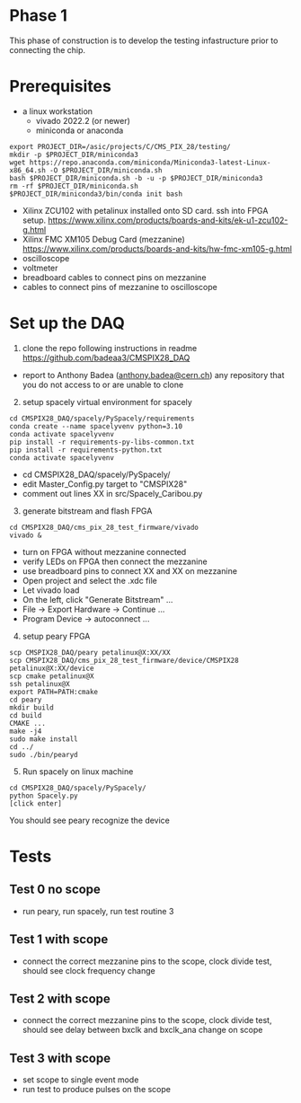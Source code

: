 # Phase 1

This phase of construction is to develop the testing infastructure prior to connecting the chip.

# Prerequisites
- a linux workstation
  - vivado 2022.2 (or newer)
  - miniconda or anaconda
```
export PROJECT_DIR=/asic/projects/C/CMS_PIX_28/testing/
mkdir -p $PROJECT_DIR/miniconda3
wget https://repo.anaconda.com/miniconda/Miniconda3-latest-Linux-x86_64.sh -O $PROJECT_DIR/miniconda.sh
bash $PROJECT_DIR/miniconda.sh -b -u -p $PROJECT_DIR/miniconda3
rm -rf $PROJECT_DIR/miniconda.sh
$PROJECT_DIR/miniconda3/bin/conda init bash
```
- Xilinx ZCU102 with petalinux installed onto SD card. ssh into FPGA setup. https://www.xilinx.com/products/boards-and-kits/ek-u1-zcu102-g.html
- Xilinx FMC XM105 Debug Card (mezzanine) https://www.xilinx.com/products/boards-and-kits/hw-fmc-xm105-g.html
- oscilloscope
- voltmeter 
- breadboard cables to connect pins on mezzanine
- cables to connect pins of mezzanine to oscilloscope

# Set up the DAQ 
1. clone the repo following instructions in readme https://github.com/badeaa3/CMSPIX28_DAQ
  - report to Anthony Badea (anthony.badea@cern.ch) any repository that you do not access to or are unable to clone

2. setup spacely virtual environment for spacely
```
cd CMSPIX28_DAQ/spacely/PySpacely/requirements
conda create --name spacelyvenv python=3.10
conda activate spacelyvenv
pip install -r requirements-py-libs-common.txt
pip install -r requirements-python.txt
conda activate spacelyvenv
```
- cd CMSPIX28_DAQ/spacely/PySpacely/
- edit Master_Config.py target to "CMSPIX28"
- comment out lines XX in src/Spacely_Caribou.py

3. generate bitstream and flash FPGA
```
cd CMSPIX28_DAQ/cms_pix_28_test_firmware/vivado
vivado &
```
- turn on FPGA without mezzanine connected
- verify LEDs on FPGA then connect the mezzanine
- use breadboard pins to connect XX and XX on mezzanine
- Open project and select the .xdc file
- Let vivado load
- On the left, click "Generate Bitstream" ...
- File -> Export Hardware -> Continue ...
- Program Device -> autoconnect ...

4. setup peary FPGA
```
scp CMSPIX28_DAQ/peary petalinux@X:XX/XX
scp CMSPIX28_DAQ/cms_pix_28_test_firmware/device/CMSPIX28 petalinux@X:XX/device
scp cmake petalinux@X
ssh petalinux@X
export PATH=PATH:cmake
cd peary
mkdir build
cd build
CMAKE ...
make -j4
sudo make install
cd ../
sudo ./bin/pearyd
```

5. Run spacely on linux machine
```
cd CMSPIX28_DAQ/spacely/PySpacely/
python Spacely.py
[click enter]
```
You should see peary recognize the device


# Tests

## Test 0 no scope
- run peary, run spacely, run test routine 3 

## Test 1 with scope
- connect the correct mezzanine pins to the scope, clock divide test, should see clock frequency change

## Test 2 with scope
- connect the correct mezzanine pins to the scope, clock divide test, should see delay between bxclk and bxclk_ana change on scope

## Test 3 with scope
- set scope to single event mode
- run test to produce pulses on the scope
